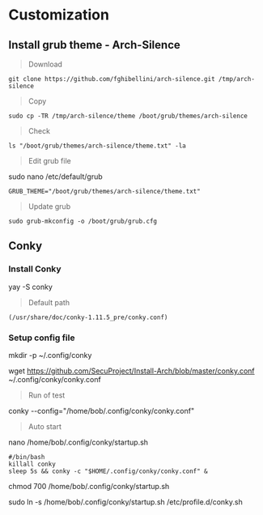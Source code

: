 # Customization

## Install grub theme - Arch-Silence

> Download 

    git clone https://github.com/fghibellini/arch-silence.git /tmp/arch-silence


> Copy 

    sudo cp -TR /tmp/arch-silence/theme /boot/grub/themes/arch-silence

> Check 

    ls "/boot/grub/themes/arch-silence/theme.txt" -la


> Edit grub file 

sudo nano /etc/default/grub

    GRUB_THEME="/boot/grub/themes/arch-silence/theme.txt"

> Update grub

    sudo grub-mkconfig -o /boot/grub/grub.cfg

## Conky

### Install Conky

yay -S conky

> Default path 
> 
    (/usr/share/doc/conky-1.11.5_pre/conky.conf)

### Setup config file

mkdir -p ~/.config/conky

wget https://github.com/SecuProject/Install-Arch/blob/master/conky.conf ~/.config/conky/conky.conf

> Run of test

conky --config="/home/bob/.config/conky/conky.conf"

> Auto start


nano /home/bob/.config/conky/startup.sh

    #/bin/bash
    killall conky
    sleep 5s && conky -c "$HOME/.config/conky/conky.conf" &


chmod 700 /home/bob/.config/conky/startup.sh

sudo ln -s /home/bob/.config/conky/startup.sh /etc/profile.d/conky.sh